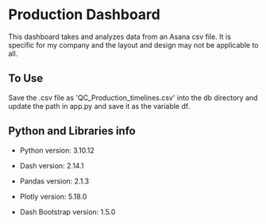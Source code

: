 # Production Dashboard
This dashboard takes and analyzes data from an Asana csv file. It is specific for my company and the layout and design may not be applicable to all. 

## To Use
Save the .csv file as 'QC_Production_timelines.csv' into the db directory and update the path in app.py and save it as the variable df.

## Python and Libraries info

* Python version: 3.10.12

* Dash version: 2.14.1

* Pandas version: 2.1.3

* Plotly version: 5.18.0

* Dash Bootstrap version: 1.5.0
